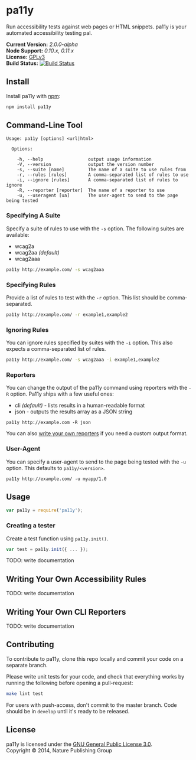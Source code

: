 
pa11y
=====

Run accessibility tests against web pages or HTML snippets. pa11y is your automated accessibility testing pal.

**Current Version:** *2.0.0-alpha*  
**Node Support:** *0.10.x, 0.11.x*  
**License:** [GPLv3][gpl3]  
**Build Status:** [![Build Status][travis-img]][travis]


Install
-------

Install pa11y with [npm][npm]:

```sh
npm install pa11y
```


Command-Line Tool
-----------------

```
Usage: pa11y [options] <url|html>

  Options:

    -h, --help                 output usage information
    -V, --version              output the version number
    -s, --suite [name]         The name of a suite to use rules from
    -r, --rules [rules]        A comma-separated list of rules to use
    -i, --ignore [rules]       A comma-separated list of rules to ignore
    -R, --reporter [reporter]  The name of a reporter to use
    -u, --useragent [ua]       The user-agent to send to the page being tested
```

### Specifying A Suite

Specify a suite of rules to use with the `-s` option. The following suites are available:

- wcag2a
- wcag2aa *(default)*
- wcag2aaa

```sh
pa11y http://example.com/ -s wcag2aaa
```

### Specifying Rules

Provide a list of rules to test with the `-r` option. This list should be comma-separated.

```sh
pa11y http://example.com/ -r example1,example2
```

### Ignoring Rules

You can ignore rules specified by suites with the `-i` option. This also expects a comma-separated list of rules.

```sh
pa11y http://example.com/ -s wcag2aaa -i example1,example2
```

### Reporters

You can change the output of the pa11y command using reporters with the `-R` option. Pa11y ships with a few useful ones:

- cli *(default)* - lists results in a human-readable format
- json - outputs the results array as a JSON string

```
pa11y http://example.com -R json
```

You can also [write your own reporters](#writing-your-own-cli-reporters) if you need a custom output format.

### User-Agent

You can specify a user-agent to send to the page being tested with the `-u` option. This defaults to `pa11y/<version>`.

```
pa11y http://example.com/ -u myapp/1.0
```


Usage
-----

```js
var pa11y = require('pa11y');
```

### Creating a tester

Create a test function using `pa11y.init()`.

```js
var test = pa11y.init({ ... });
```

TODO: write documentation


Writing Your Own Accessibility Rules
------------------------------------

TODO: write documentation


Writing Your Own CLI Reporters
------------------------------

TODO: write documentation


Contributing
------------

To contribute to pa11y, clone this repo locally and commit your code on a separate branch.

Please write unit tests for your code, and check that everything works by running the following before opening a pull-request:

```sh
make lint test
```

For users with push-access, don't commit to the master branch. Code should be in `develop` until it's ready to be released.


License
-------

pa11y is licensed under the [GNU General Public License 3.0][gpl3].  
Copyright &copy; 2014, Nature Publishing Group



[gpl3]: http://www.gnu.org/licenses/gpl-3.0.html
[npm]: https://npmjs.org/
[travis]: https://travis-ci.org/nature/pa11y
[travis-img]: https://travis-ci.org/nature/pa11y.svg?branch=master
